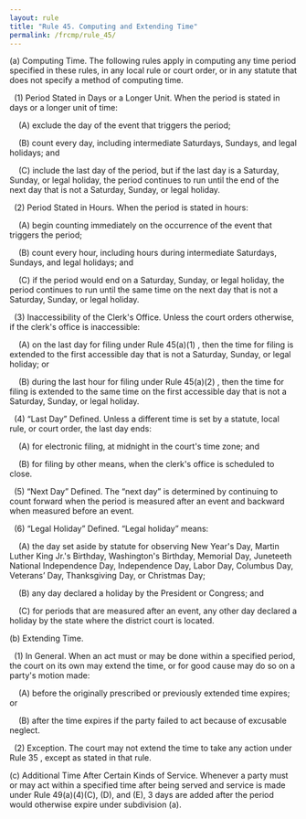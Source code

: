 ```yaml
---
layout: rule
title: "Rule 45. Computing and Extending Time"
permalink: /frcmp/rule_45/
---
```


(a) Computing Time. The following rules apply in computing any time period specified in these rules, in any local rule or court order, or in any statute that does not specify a method of computing time.


&nbsp;&nbsp;(1) Period Stated in Days or a Longer Unit. When the period is stated in days or a longer unit of time:


&nbsp;&nbsp;&nbsp;&nbsp;(A) exclude the day of the event that triggers the period;


&nbsp;&nbsp;&nbsp;&nbsp;(B) count every day, including intermediate Saturdays, Sundays, and legal holidays; and


&nbsp;&nbsp;&nbsp;&nbsp;(C) include the last day of the period, but if the last day is a Saturday, Sunday, or legal holiday, the period continues to run until the end of the next day that is not a Saturday, Sunday, or legal holiday.


&nbsp;&nbsp;(2) Period Stated in Hours. When the period is stated in hours:


&nbsp;&nbsp;&nbsp;&nbsp;(A) begin counting immediately on the occurrence of the event that triggers the period;


&nbsp;&nbsp;&nbsp;&nbsp;(B) count every hour, including hours during intermediate Saturdays, Sundays, and legal holidays; and


&nbsp;&nbsp;&nbsp;&nbsp;(C) if the period would end on a Saturday, Sunday, or legal holiday, the period continues to run until the same time on the next day that is not a Saturday, Sunday, or legal holiday.


&nbsp;&nbsp;(3) Inaccessibility of the Clerk's Office. Unless the court orders otherwise, if the clerk's office is inaccessible:


&nbsp;&nbsp;&nbsp;&nbsp;(A) on the last day for filing under Rule 45(a)(1) , then the time for filing is extended to the first accessible day that is not a Saturday, Sunday, or legal holiday; or


&nbsp;&nbsp;&nbsp;&nbsp;(B) during the last hour for filing under Rule 45(a)(2) , then the time for filing is extended to the same time on the first accessible day that is not a Saturday, Sunday, or legal holiday.


&nbsp;&nbsp;(4) “Last Day” Defined. Unless a different time is set by a statute, local rule, or court order, the last day ends:


&nbsp;&nbsp;&nbsp;&nbsp;(A) for electronic filing, at midnight in the court's time zone; and


&nbsp;&nbsp;&nbsp;&nbsp;(B) for filing by other means, when the clerk's office is scheduled to close.


&nbsp;&nbsp;(5) “Next Day” Defined. The “next day” is determined by continuing to count forward when the period is measured after an event and backward when measured before an event.


&nbsp;&nbsp;(6) “Legal Holiday” Defined. “Legal holiday” means:


&nbsp;&nbsp;&nbsp;&nbsp;(A) the day set aside by statute for observing New Year's Day, Martin Luther King Jr.'s Birthday, Washington's Birthday, Memorial Day, Juneteeth National Independence Day, Independence Day, Labor Day, Columbus Day, Veterans’ Day, Thanksgiving Day, or Christmas Day;


&nbsp;&nbsp;&nbsp;&nbsp;(B) any day declared a holiday by the President or Congress; and


&nbsp;&nbsp;&nbsp;&nbsp;(C) for periods that are measured after an event, any other day declared a holiday by the state where the district court is located.


(b) Extending Time.


&nbsp;&nbsp;(1) In General. When an act must or may be done within a specified period, the court on its own may extend the time, or for good cause may do so on a party's motion made:


&nbsp;&nbsp;&nbsp;&nbsp;(A) before the originally prescribed or previously extended time expires; or


&nbsp;&nbsp;&nbsp;&nbsp;(B) after the time expires if the party failed to act because of excusable neglect.


&nbsp;&nbsp;(2) Exception. The court may not extend the time to take any action under Rule 35 , except as stated in that rule.


(c) Additional Time After Certain Kinds of Service. Whenever a party must or may act within a specified time after being served and service is made under Rule 49(a)(4)(C), (D), and (E), 3 days are added after the period would otherwise expire under subdivision (a).